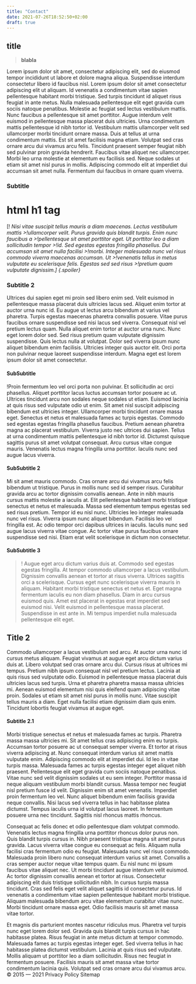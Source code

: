 ```yaml
---
title: "Contact"
date: 2021-07-26T18:52:50+02:00
draft: true
---
```

## title

> **blabla**

Lorem ipsum dolor sit amet, consectetur adipiscing elit, sed do eiusmod tempor incididunt ut labore et dolore magna aliqua. Suspendisse interdum consectetur libero id faucibus nisl. Lorem ipsum dolor sit amet consectetur adipiscing elit ut aliquam. Id venenatis a condimentum vitae sapien pellentesque habitant morbi tristique. Sed turpis tincidunt id aliquet risus feugiat in ante metus. Nulla malesuada pellentesque elit eget gravida cum sociis natoque penatibus. Molestie ac feugiat sed lectus vestibulum mattis. Nunc faucibus a pellentesque sit amet porttitor. Augue interdum velit euismod in pellentesque massa placerat duis ultricies. Urna condimentum mattis pellentesque id nibh tortor id. Vestibulum mattis ullamcorper velit sed ullamcorper morbi tincidunt ornare massa. Duis at tellus at urna condimentum mattis. Est sit amet facilisis magna etiam. Volutpat sed cras ornare arcu dui vivamus arcu felis. Tincidunt praesent semper feugiat nibh sed pulvinar proin gravida hendrerit. Faucibus vitae aliquet nec ullamcorper. Morbi leo urna molestie at elementum eu facilisis sed. Neque sodales ut etiam sit amet nisl purus in mollis. Adipiscing commodo elit at imperdiet dui accumsan sit amet nulla. Fermentum dui faucibus in ornare quam viverra.


### Subtitle

<h1> html h1 tag</h1>

[! <em>Nisi vitae suscipit tellus mauris a diam maecenas. Lectus vestibulum mattis >!ullamcorper velit. Purus gravida quis blandit turpis. Enim nunc faucibus a >!pellentesque sit amet porttitor eget. Ut porttitor leo a diam sollicitudin tempor >!id. Sed egestas egestas fringilla phasellus. Dui accumsan sit amet nulla facilisi >!morbi. Integer malesuada nunc vel risus commodo viverra maecenas accumsan. Ut >!venenatis tellus in metus vulputate eu scelerisque felis. Egestas sed sed risus >!pretium quam vulputate dignissim.] {.spoiler}</em>

### Subtitle 2
Ultrices dui sapien eget mi proin sed libero enim sed. Velit euismod in pellentesque massa placerat duis ultricies lacus sed. Aliquet enim tortor at auctor urna nunc id. Eu augue ut lectus arcu bibendum at varius vel pharetra. Turpis egestas maecenas pharetra convallis posuere. Vitae purus faucibus ornare suspendisse sed nisi lacus sed viverra. Consequat nisl vel pretium lectus quam. Nulla aliquet enim tortor at auctor urna nunc. Nunc eget lorem dolor sed. Sed risus pretium quam vulputate dignissim suspendisse. Quis lectus nulla at volutpat. Dolor sed viverra ipsum nunc aliquet bibendum enim facilisis. Ultricies integer quis auctor elit. Orci porta non pulvinar neque laoreet suspendisse interdum. Magna eget est lorem ipsum dolor sit amet consectetur.

#### SubSubtitle
!Proin fermentum leo vel orci porta non pulvinar. Et sollicitudin ac orci phasellus. Aliquet porttitor lacus luctus accumsan tortor posuere ac ut. Ultrices tincidunt arcu non sodales neque sodales ut etiam. Euismod lacinia at quis risus sed vulputate odio ut enim. Sit amet nisl suscipit adipiscing bibendum est ultricies integer. Ullamcorper morbi tincidunt ornare massa eget. Senectus et netus et malesuada fames ac turpis egestas. Commodo sed egestas egestas fringilla phasellus faucibus. Pretium aenean pharetra magna ac placerat vestibulum. Viverra justo nec ultrices dui sapien. Tellus at urna condimentum mattis pellentesque id nibh tortor id. Dictumst quisque sagittis purus sit amet volutpat consequat. Arcu cursus vitae congue mauris. Venenatis lectus magna fringilla urna porttitor. Iaculis nunc sed augue lacus viverra.

#### SubSubtitle 2

Mi sit amet mauris commodo. Cras ornare arcu dui vivamus arcu felis bibendum ut tristique. Purus in mollis nunc sed id semper risus. Curabitur gravida arcu ac tortor dignissim convallis aenean. Ante in nibh mauris cursus mattis molestie a iaculis at. Elit pellentesque habitant morbi tristique senectus et netus et malesuada. Massa sed elementum tempus egestas sed sed risus pretium. Tempor id eu nisl nunc. Ultricies leo integer malesuada nunc vel risus. Viverra ipsum nunc aliquet bibendum. Facilisis leo vel fringilla est. Ac odio tempor orci dapibus ultrices in iaculis. Iaculis nunc sed augue lacus viverra vitae congue. Ac tortor vitae purus faucibus ornare suspendisse sed nisi. Etiam erat velit scelerisque in dictum non consectetur.

#### SubSubtitle 3

>! Augue eget arcu dictum varius duis at. Commodo sed egestas egestas fringilla. At tempor commodo ullamcorper a lacus vestibulum. Dignissim convallis aenean et tortor at risus viverra. Ultrices sagittis orci a scelerisque. Cursus eget nunc scelerisque viverra mauris in aliquam. Habitant morbi tristique senectus et netus et. Eget magna fermentum iaculis eu non diam phasellus. Diam in arcu cursus euismod quis. Amet est placerat in egestas erat imperdiet sed euismod nisi. Velit euismod in pellentesque massa placerat. Suspendisse in est ante in. Mi tempus imperdiet nulla malesuada pellentesque elit eget.

## Title 2

Commodo ullamcorper a lacus vestibulum sed arcu. At auctor urna nunc id cursus metus aliquam. Feugiat vivamus at augue eget arcu dictum varius duis at. Libero volutpat sed cras ornare arcu dui. Cursus risus at ultrices mi tempus. Pretium nibh ipsum consequat nisl vel pretium lectus. Lacinia at quis risus sed vulputate odio. Euismod in pellentesque massa placerat duis ultricies lacus sed turpis. Urna et pharetra pharetra massa massa ultricies mi. Aenean euismod elementum nisi quis eleifend quam adipiscing vitae proin. Sodales ut etiam sit amet nisl purus in mollis nunc. Vitae suscipit tellus mauris a diam. Eget nulla facilisi etiam dignissim diam quis enim. Tincidunt lobortis feugiat vivamus at augue eget.

####  Subtitle 2.1

Morbi tristique senectus et netus et malesuada fames ac turpis. Pharetra massa massa ultricies mi. Sit amet tellus cras adipiscing enim eu turpis. Accumsan tortor posuere ac ut consequat semper viverra. Et tortor at risus viverra adipiscing at. Nunc consequat interdum varius sit amet mattis vulputate enim. Adipiscing commodo elit at imperdiet dui. Id leo in vitae turpis massa. Malesuada fames ac turpis egestas integer eget aliquet nibh praesent. Pellentesque elit eget gravida cum sociis natoque penatibus. Vitae nunc sed velit dignissim sodales ut eu sem integer. Porttitor massa id neque aliquam vestibulum morbi blandit cursus. Massa tempor nec feugiat nisl pretium fusce id velit. Dignissim enim sit amet venenatis. Imperdiet proin fermentum leo vel. Nunc aliquet bibendum enim facilisis gravida neque convallis. Nisi lacus sed viverra tellus in hac habitasse platea dictumst. Tempus iaculis urna id volutpat lacus laoreet. In fermentum posuere urna nec tincidunt. Sagittis nisl rhoncus mattis rhoncus.

Consequat ac felis donec et odio pellentesque diam volutpat commodo. Venenatis lectus magna fringilla urna porttitor rhoncus dolor purus non. Quis blandit turpis cursus in. Nibh praesent tristique magna sit amet purus gravida. Lacus viverra vitae congue eu consequat ac felis. Aliquam nulla facilisi cras fermentum odio eu feugiat. Malesuada nunc vel risus commodo. Malesuada proin libero nunc consequat interdum varius sit amet. Convallis a cras semper auctor neque vitae tempus quam. Eu nisl nunc mi ipsum faucibus vitae aliquet nec. Ut morbi tincidunt augue interdum velit euismod. Ac tortor dignissim convallis aenean et tortor at risus. Consectetur adipiscing elit duis tristique sollicitudin nibh. In cursus turpis massa tincidunt. Cras sed felis eget velit aliquet sagittis id consectetur purus. Id venenatis a condimentum vitae sapien pellentesque habitant morbi tristique. Aliquam malesuada bibendum arcu vitae elementum curabitur vitae nunc. Morbi tincidunt ornare massa eget. Odio facilisis mauris sit amet massa vitae tortor.

Et magnis dis parturient montes nascetur ridiculus mus. Pharetra vel turpis nunc eget lorem dolor sed. Gravida quis blandit turpis cursus in hac habitasse platea. Risus feugiat in ante metus dictum at tempor commodo. Malesuada fames ac turpis egestas integer eget. Sed viverra tellus in hac habitasse platea dictumst vestibulum. Lacinia at quis risus sed vulputate. Mollis aliquam ut porttitor leo a diam sollicitudin. Risus nec feugiat in fermentum posuere. Facilisis mauris sit amet massa vitae tortor condimentum lacinia quis. Volutpat sed cras ornare arcu dui vivamus arcu.
© 2015 — 2021
Privacy Policy
Sitemap
